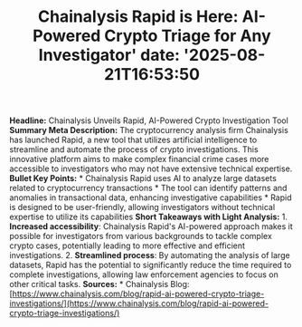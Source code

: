 ﻿---
title: "Chainalysis Rapid is Here: AI-Powered Crypto Triage for Any Investigator'
date: '2025-08-21T16:53:50"
category: "Markets"
summary: ""
slug: "chainalysis rapid is here aipowered crypto triage for any in"
source_urls:
  - "https://www.chainalysis.com/blog/rapid-ai-powered-crypto-triage-investigations/"
seo:
  title: "Chainalysis Rapid is Here: AI-Powered Crypto Triage for Any Investigator | Hash n Hedge'
  description: '"
  keywords: ["news", "markets", "brief"]
---
**Headline:** Chainalysis Unveils Rapid, AI-Powered Crypto Investigation Tool  **Summary Meta Description:** The cryptocurrency analysis firm Chainalysis has launched Rapid, a new tool that utilizes artificial intelligence to streamline and automate the process of crypto investigations. This innovative platform aims to make complex financial crime cases more accessible to investigators who may not have extensive technical expertise.  **Bullet Key Points:**  * Chainalysis Rapid uses AI to analyze large datasets related to cryptocurrency transactions * The tool can identify patterns and anomalies in transactional data, enhancing investigative capabilities * Rapid is designed to be user-friendly, allowing investigators without technical expertise to utilize its capabilities  **Short Takeaways with Light Analysis:**  1. **Increased accessibility**: Chainalysis Rapid's AI-powered approach makes it possible for investigators from various backgrounds to tackle complex crypto cases, potentially leading to more effective and efficient investigations. 2. **Streamlined process**: By automating the analysis of large datasets, Rapid has the potential to significantly reduce the time required to complete investigations, allowing law enforcement agencies to focus on other critical tasks.  **Sources:**  * Chainalysis Blog: [https://www.chainalysis.com/blog/rapid-ai-powered-crypto-triage-investigations/](https://www.chainalysis.com/blog/rapid-ai-powered-crypto-triage-investigations/) 
